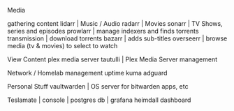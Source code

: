
Media

gathering content
lidarr | Music / Audio
radarr | Movies
sonarr | TV Shows, series and episodes
prowlarr | manage indexers and finds torrents
transmission | download torrents
bazarr | adds sub-titles
overseerr | browse media (tv & movies) to select to watch

View Content
plex media server
tautulli | Plex Media Server management

Network / Homelab management
uptime kuma
adguard 

Personal Stuff
vaultwarden | OS server for bitwarden apps, etc

Teslamate | console | postgres db | grafana
heimdall dashboard